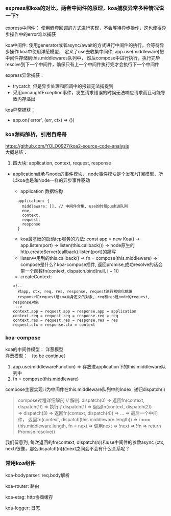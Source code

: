 ### express和koa的对比，两者中间件的原理，koa捕获异常多种情况说一下?

express中间件： 使用嵌套回调的方式进行实现，不会等待异步操作，这也使得异步操作中的error难以捕获

koa中间件: 使用generator或者async/await的方式进行中间件的执行，会等待异步操作
koa中使用洋葱模型， 定义了use去收集中间件, app.use(middleware)把中间件存储到this.middlewares队列中， 然后compose中进行执行，执行完毕resolve到下一个中间件，确保只有上一个中间件执行完才会执行下一个中间件<br />

express异常捕获： 
- trycatch, 但是异步处理和回调中的报错无法捕捉到
- 采用uncaughtException事件，发生请求错误的时候无法响应请求而且可能导致内存溢出

koa异常捕获：
- app.on('error', (err, ctx) => {})

### koa源码解析，引用自路哥
https://github.com/YOLO0927/koa2-source-code-analysis  
大概总结： 
1. 四大块: application, context, request, response

- application继承与node的事件模块， node事件模块是个发布/订阅模型，所以koa也是和Node一样的异步事件驱动

  - application 数据结构
  ```
    application: {
      middleware: [], // 中间件合集, use的时候push进队列
      env,
      context,
      request,
      response
    }
  ```
  - koa最基础的启动tcp服务的方法: const app = new Koa() -> app.listen(port) -> listen(this.callback()) -> node原生的http.createServer(callback).listen(port)的简写
  - listen中用到的this.callback() => fn = compose(this.middleware) => compose是什么? koa-compose插件, 返回promise,成功resolve的话会带一个函数fn(context, dispatch.bind(null, i + 1))
  - createContext:
  ```
  <!-- 
    对app, ctx, req, res, response, request进行初始化赋值
    response和request是koa自身定义的对象, req和res是node的request, response对象
   -->
  context.app = request.app = response.app = application
  context.req = request.req = response.req = req
  context.res = request.res = response.res = res
  request.ctx = response.ctx = context
  ```



### koa-compose
koa的中间件模型： 洋葱模型  
洋葱模型： （to be continue）
1. app.use(middlewareFunction) => 存放进application下的this.middleware队列中  
2. fn = compose(this.middleware)


compose主要实现:
i为中间件在this.middleware队列中的Index, 递归dispatch(i)

> compose过程详细解剖 
// 解剖:
dispatch(0) => 返回fn(context, dispatch(1)) 
=> 执行了dispatch(1) => 返回fn(context, dispatch(2))  
=> dispatch(3) => 返回fn(context, dispatch(4))
=> ... => 最后一个中间件， 返回fn(context, dispatch(this.middleware.length))
=> i === this.middleware.length, fn = next => 调用next => !next => !fn => return Promise.resolve()

我们留意到, 每次返回的fn(context, dispatch(n))和use中间件的参数async (ctx, next)很像，那么dispatch(n)和next之间会不会有什么关系呢？



### 常用koa组件
koa-bodyparser: req.body解析

koa-router: 路由

koa-etag: http协商缓存

koa-logger: 日志

